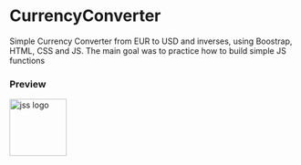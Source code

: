 # CurrencyConverter
Simple Currency Converter from EUR to USD and inverses, using  Boostrap, HTML, CSS and JS. The main goal was to practice how to build simple JS functions
### Preview
<img src="images/Converter.jpg" alt="jss logo" width=100px />
